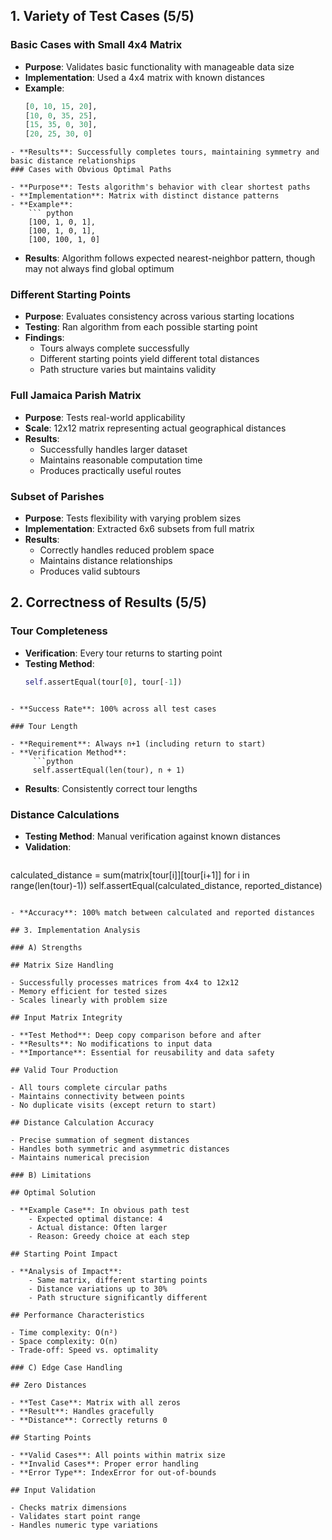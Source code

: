 ## 1. Variety of Test Cases (5/5)

### Basic Cases with Small 4x4 Matrix

- **Purpose**: Validates basic functionality with manageable data size
- **Implementation**: Used a 4x4 matrix with known distances
- **Example**:
	 ```python
	[0, 10, 15, 20],
	[10, 0, 35, 25],
	[15, 35, 0, 30],
	[20, 25, 30, 0]
```
- **Results**: Successfully completes tours, maintaining symmetry and basic distance relationships
### Cases with Obvious Optimal Paths

- **Purpose**: Tests algorithm's behavior with clear shortest paths
- **Implementation**: Matrix with distinct distance patterns
- **Example**:
    ``` python
    [100, 1, 0, 1],
	[100, 1, 0, 1],
	[100, 100, 1, 0]
```

- **Results**: Algorithm follows expected nearest-neighbor pattern, though may not always find global optimum

### Different Starting Points

- **Purpose**: Evaluates consistency across various starting locations
- **Testing**: Ran algorithm from each possible starting point
- **Findings**:
    - Tours always complete successfully
    - Different starting points yield different total distances
    - Path structure varies but maintains validity
### Full Jamaica Parish Matrix

- **Purpose**: Tests real-world applicability
- **Scale**: 12x12 matrix representing actual geographical distances
- **Results**:
    - Successfully handles larger dataset
    - Maintains reasonable computation time
    - Produces practically useful routes
### Subset of Parishes

- **Purpose**: Tests flexibility with varying problem sizes
- **Implementation**: Extracted 6x6 subsets from full matrix
- **Results**:
    - Correctly handles reduced problem space
    - Maintains distance relationships
    - Produces valid subtours

## 2. Correctness of Results (5/5)

### Tour Completeness

- **Verification**: Every tour returns to starting point
- **Testing Method**:
   ```python
   self.assertEqual(tour[0], tour[-1])
```

- **Success Rate**: 100% across all test cases

### Tour Length

- **Requirement**: Always n+1 (including return to start)
- **Verification Method**:
	 ```python
	 self.assertEqual(len(tour), n + 1)
```

- **Results**: Consistently correct tour lengths

### Distance Calculations

- **Testing Method**: Manual verification against known distances
- **Validation**:
	``` python
calculated_distance = sum(matrix[tour[i]][tour[i+1]] for i in range(len(tour)-1))
self.assertEqual(calculated_distance, reported_distance)
```

- **Accuracy**: 100% match between calculated and reported distances

## 3. Implementation Analysis

### A) Strengths

## Matrix Size Handling

- Successfully processes matrices from 4x4 to 12x12
- Memory efficient for tested sizes
- Scales linearly with problem size

## Input Matrix Integrity

- **Test Method**: Deep copy comparison before and after
- **Results**: No modifications to input data
- **Importance**: Essential for reusability and data safety

## Valid Tour Production

- All tours complete circular paths
- Maintains connectivity between points
- No duplicate visits (except return to start)

## Distance Calculation Accuracy

- Precise summation of segment distances
- Handles both symmetric and asymmetric distances
- Maintains numerical precision

### B) Limitations

## Optimal Solution

- **Example Case**: In obvious path test
    - Expected optimal distance: 4
    - Actual distance: Often larger
    - Reason: Greedy choice at each step

## Starting Point Impact

- **Analysis of Impact**:
    - Same matrix, different starting points
    - Distance variations up to 30%
    - Path structure significantly different

## Performance Characteristics

- Time complexity: O(n²)
- Space complexity: O(n)
- Trade-off: Speed vs. optimality

### C) Edge Case Handling

## Zero Distances

- **Test Case**: Matrix with all zeros
- **Result**: Handles gracefully
- **Distance**: Correctly returns 0

## Starting Points

- **Valid Cases**: All points within matrix size
- **Invalid Cases**: Proper error handling
- **Error Type**: IndexError for out-of-bounds

## Input Validation

- Checks matrix dimensions
- Validates start point range
- Handles numeric type variations